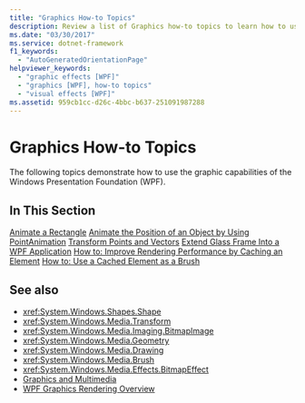 ```yaml
---
title: "Graphics How-to Topics"
description: Review a list of Graphics how-to topics to learn how to use the graphic capabilities offered in Windows Presentation Foundation (WPF).
ms.date: "03/30/2017"
ms.service: dotnet-framework
f1_keywords:
  - "AutoGeneratedOrientationPage"
helpviewer_keywords:
  - "graphic effects [WPF]"
  - "graphics [WPF], how-to topics"
  - "visual effects [WPF]"
ms.assetid: 959cb1cc-d26c-4bbc-b637-251091987288
---
```

# Graphics How-to Topics

The following topics demonstrate how to use the graphic capabilities of the Windows Presentation Foundation (WPF).

## In This Section

[Animate a Rectangle](how-to-animate-a-rectangle.md)
[Animate the Position of an Object by Using PointAnimation](how-to-animate-the-position-of-an-object-by-using-pointanimation.md)
[Transform Points and Vectors](how-to-transform-points-and-vectors.md)
[Extend Glass Frame Into a WPF Application](extend-glass-frame-into-a-wpf-application.md)
[How to: Improve Rendering Performance by Caching an Element](how-to-improve-rendering-performance-by-caching-an-element.md)
[How to: Use a Cached Element as a Brush](how-to-use-a-cached-element-as-a-brush.md)

## See also

- <xref:System.Windows.Shapes.Shape>
- <xref:System.Windows.Media.Transform>
- <xref:System.Windows.Media.Imaging.BitmapImage>
- <xref:System.Windows.Media.Geometry>
- <xref:System.Windows.Media.Drawing>
- <xref:System.Windows.Media.Brush>
- <xref:System.Windows.Media.Effects.BitmapEffect>
- [Graphics and Multimedia](index.md)
- [WPF Graphics Rendering Overview](wpf-graphics-rendering-overview.md)
